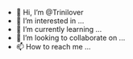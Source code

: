- 👋 Hi, I’m @Trinilover
- 👀 I’m interested in ...
- 🌱 I’m currently learning ...
- 💞️ I’m looking to collaborate on ...
- 📫 How to reach me ...

<!---
Trinilover/Trinilover is a ✨ special ✨ repository because its `README.md` (this file) appears on your GitHub profile.
You can click the Preview link to take a look at your changes.
--->
